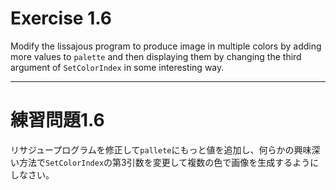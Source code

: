 # Exercise 1.6
Modify the lissajous program to produce image in multiple colors by adding more values to `palette` and then displaying them by changing the third argument of `SetColorIndex` in some interesting way.

---
# 練習問題1.6
リサジュープログラムを修正して`pallete`にもっと値を追加し、何らかの興味深い方法で`SetColorIndex`の第3引数を変更して複数の色で画像を生成するようにしなさい。
